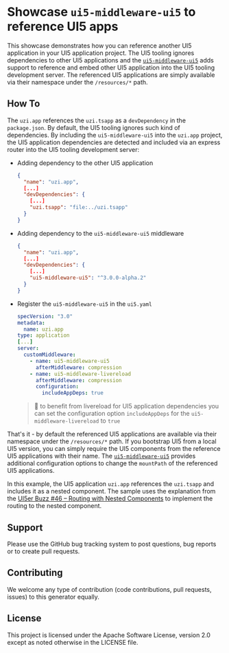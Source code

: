 # Showcase `ui5-middleware-ui5` to reference UI5 apps

This showcase demonstrates how you can reference another UI5 application in your UI5 application project. The UI5 tooling ignores dependencies to other UI5 applications and the [`ui5-middleware-ui5`](https://www.npmjs.com/package/ui5-middleware-ui5) adds support to reference and embed other UI5 application into the UI5 tooling development server. The referenced UI5 applications are simply available via their namespace under the `/resources/*` path.

## How To

The `uzi.app` references the `uzi.tsapp` as a `devDependency` in the `package.json`. By default, the UI5 tooling ignores such kind of dependencies. By including the `ui5-middleware-ui5` into the `uzi.app` project, the UI5 application dependencies are detected and included via an express router into the UI5 tooling development server:

* Adding dependency to the other UI5 application

    ```json
    {
      "name": "uzi.app",
      [...]
      "devDependencies": {
        [...]
        "uzi.tsapp": "file:../uzi.tsapp"
      }
    }
    ```

* Adding dependency to the `ui5-middleware-ui5` middleware

    ```json
    {
      "name": "uzi.app",
      [...]
      "devDependencies": {
        [...]
        "ui5-middleware-ui5": "^3.0.0-alpha.2"
      }
    }
    ```

* Register the `ui5-middleware-ui5` in the `ui5.yaml`

    ```yaml
    specVersion: "3.0"
    metadata:
      name: uzi.app
    type: application
    [...]
    server:
      customMiddleware:
        - name: ui5-middleware-ui5
          afterMiddleware: compression
        - name: ui5-middleware-livereload
          afterMiddleware: compression
          configuration:
            includeAppDeps: true
    ```

    > :rocket: to benefit from livereload for UI5 application dependencies you can set the configuration option `includeAppDeps` for the `ui5-middleware-livereload` to `true`

That's it - by default the referenced UI5 applications are available via their namespace under the `/resources/*` path. If you bootstrap UI5 from a local UI5 version, you can simply require the UI5 components from the reference UI5 applications with their name. The [`ui5-middleware-ui5`](https://www.npmjs.com/package/ui5-middleware-ui5) provides additional configuration options to change the `mountPath` of the referenced UI5 applications.

In this example, the UI5 application `uzi.app` references the `uzi.tsapp` and includes it as a nested component. The sample uses the explanation from the [UI5er Buzz #46 – Routing with Nested Components](https://blogs.sap.com/2020/02/05/ui5er-buzz-46-routing-with-nested-components/) to implement the routing to the nested component.

## Support

Please use the GitHub bug tracking system to post questions, bug reports or to create pull requests.

## Contributing

We welcome any type of contribution (code contributions, pull requests, issues) to this generator equally.

## License

This project is licensed under the Apache Software License, version 2.0 except as noted otherwise in the LICENSE file.

